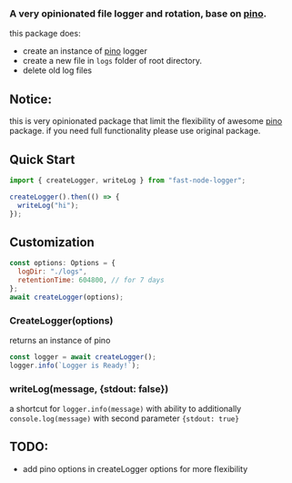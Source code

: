 ### A very opinionated file logger and rotation, base on [pino](https://www.npmjs.com/package/pino).

this package does:

- create an instance of [pino](https://www.npmjs.com/package/pino) logger
- create a new file in `logs` folder of root directory.
- delete old log files

## Notice:

this is very opinionated package that limit the flexibility of awesome [pino](https://www.npmjs.com/package/pino) package. if you need full functionality please use original package.

## Quick Start

```js
import { createLogger, writeLog } from "fast-node-logger";

createLogger().then(() => {
  writeLog("hi");
});
```

## Customization

```js
const options: Options = {
  logDir: "./logs",
  retentionTime: 604800, // for 7 days
};
await createLogger(options);
```

### CreateLogger(options)

returns an instance of pino

```js
const logger = await createLogger();
logger.info(`Logger is Ready!`);
```

### writeLog(message, {stdout: false})

a shortcut for `logger.info(message)` with ability to additionally `console.log(message)` with second parameter `{stdout: true}`

## TODO:

- add pino options in createLogger options for more flexibility
